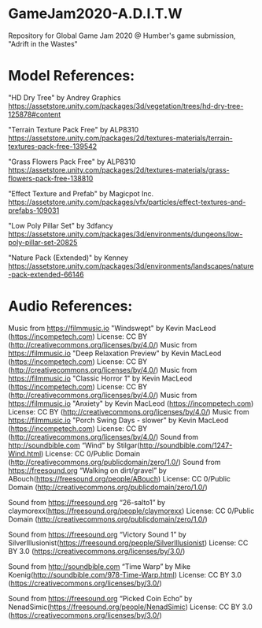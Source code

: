 # GameJam2020-A.D.I.T.W
Repository for Global Game Jam 2020 @ Humber's game submission, "Adrift in the Wastes"



# Model References:

"HD Dry Tree" by Andrey Graphics https://assetstore.unity.com/packages/3d/vegetation/trees/hd-dry-tree-125878#content

"Terrain Texture Pack Free"  by ALP8310 https://assetstore.unity.com/packages/2d/textures-materials/terrain-textures-pack-free-139542

"Grass Flowers Pack Free" by ALP8310 https://assetstore.unity.com/packages/2d/textures-materials/grass-flowers-pack-free-138810

"Effect Texture and Prefab" by Magicpot Inc. https://assetstore.unity.com/packages/vfx/particles/effect-textures-and-prefabs-109031

"Low Poly Pillar Set" by 3dfancy https://assetstore.unity.com/packages/3d/environments/dungeons/low-poly-pillar-set-20825

"Nature Pack (Extended)" by Kenney https://assetstore.unity.com/packages/3d/environments/landscapes/nature-pack-extended-66146

# Audio References:

Music from https://filmmusic.io
"Windswept" by Kevin MacLeod (https://incompetech.com)
License: CC BY (http://creativecommons.org/licenses/by/4.0/)
Music from https://filmmusic.io
"Deep Relaxation Preview" by Kevin MacLeod (https://incompetech.com)
License: CC BY (http://creativecommons.org/licenses/by/4.0/)
Music from https://filmmusic.io
"Classic Horror 1" by Kevin MacLeod (https://incompetech.com)
License: CC BY (http://creativecommons.org/licenses/by/4.0/)
Music from https://filmmusic.io
"Anxiety" by Kevin MacLeod (https://incompetech.com)
License: CC BY (http://creativecommons.org/licenses/by/4.0/)
Music from https://filmmusic.io
"Porch Swing Days - slower" by Kevin MacLeod (https://incompetech.com)
License: CC BY (http://creativecommons.org/licenses/by/4.0/)
Sound from http://soundbible.com
“Wind” by Stilgar(http://soundbible.com/1247-Wind.html)
License: CC 0/Public Domain (http://creativecommons.org/publicdomain/zero/1.0/)
Sound from https://freesound.org
“Walking on dirt/gravel” by ABouch(https://freesound.org/people/ABouch)
License: CC 0/Public Domain (http://creativecommons.org/publicdomain/zero/1.0/)

Sound from https://freesound.org
“26-salto1” by claymorexx(https://freesound.org/people/claymorexx)
License: CC 0/Public Domain (http://creativecommons.org/publicdomain/zero/1.0/)

Sound from https://freesound.org
“Victory Sound 1” by SilverIllusionist(https://freesound.org/people/SilverIllusionist)
License: CC BY 3.0  (https://creativecommons.org/licenses/by/3.0/)

Sound from http://soundbible.com
“Time Warp” by Mike Koenig(http://soundbible.com/978-Time-Warp.html)
License: CC BY 3.0  (https://creativecommons.org/licenses/by/3.0/)

Sound from https://freesound.org
“Picked Coin Echo” by NenadSimic(https://freesound.org/people/NenadSimic)
License: CC BY 3.0  (https://creativecommons.org/licenses/by/3.0/)
